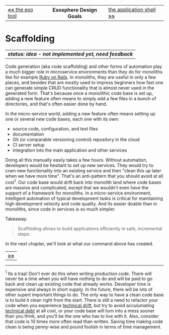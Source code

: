 <table>
  <tr>
    <td><a href="01_exo_tool.md"><b>&lt;&lt;</b> the exo tool</a></td>
    <th>Exosphere Design Goals</th>
    <td><a href="03_app_config.md">the application shell <b>&gt;&gt;</b></a></td>
  </tr>
</table>


# Scaffolding

<table>
  <tr>
    <td>
      <b><i>
      status: idea - not implemented yet, need feedback
      </i></b>
    </td>
  </tr>
</table>


Code generation (aka code scaffolding) and other forms of automation
play a much bigger role in microservice environments
than they do for monoliths like for example [Ruby on Rails](http://rubyonrails.org).
In monoliths, they are useful in only a few places,
and besides that are mostly used to impress beginners
how fast one can generate simple CRUD functionality
that is almost never used in the generated form.
That's because once a monolithic code base is set up,
adding a new feature often means to simply add a few files in a bunch of directories,
and that's often easier done by hand.

In the micro-service world,
adding a new feature often means setting up one or several new code bases,
each one with its own:
* source code, configuration, and test files
* documentation
* Git (or comparable versioning control) repository in the cloud
* CI server setup
* integration into the main application and other services

Doing all this manually easily takes a few hours.
Without automation,
developers would be hesitant to set up new services.
They would try to cram new functionality into an existing service
and then "clean this up later when we have more time".
That's an anti-pattern that you should avoid at all cost<sup>1</sup>.
Our code base would drift back into monolith land
where code bases are massive and complicated,
except that we wouldn't even have the support of a framework for monoliths.
In a micro-service environment,
intelligent automation of typical development tasks
is critical for maintaining high development velocity and code quality.
And its easier doable than in monoliths,
since code in services is so much simpler.

Takeaway:
> Scaffolding allows to build applications efficiently in safe, incremental steps.


In the next chapter, we'll look at what our command above has created.


<table>
  <tr>
    <td><a href="03_app_config.md"><b>&gt;&gt;</b></td>
  </tr>
</table>


<hr>

<sup>1</sup> Its a trap! Don't ever do this when writing production code.
There will never be a time when you will have nothing to do
and will be paid to go back and clean up existing code that already works.
Developer time is expensive and always in short supply.
In the future, there will be lots of other supert important things to do.
The only way to have a clean code base is to build it clean right from the start.
There is still a need to refactor your code when you experience
[technical drift](http://blog.codeclimate.com/blog/2013/12/19/are-you-experiencing-technical-drift/),
but try to avoid acculumating [technical debt](https://en.wikipedia.org/wiki/Technical_debt)
at all cost,
or your code base will turn into a mess sooner than you think,
and you'll be the one who has to live with it.
Also, consider that code is 10 times more often read than written.
Saving time making code clean is being penny-wise and pound foolish
in terms of time management.
